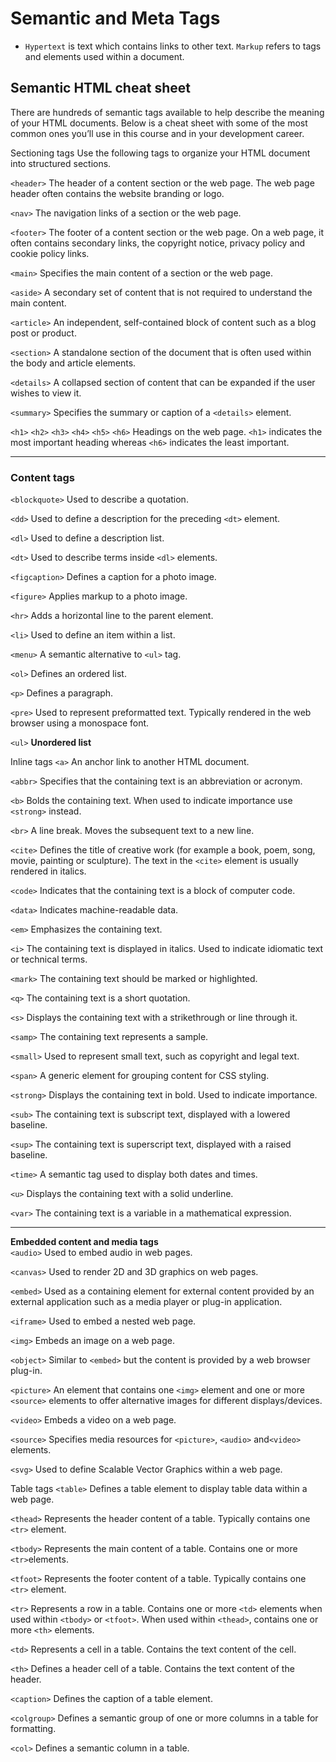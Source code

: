 # Semantic and Meta Tags

- `Hypertext` is text which contains links to other text. `Markup` refers to tags and elements used within a document.

## Semantic HTML cheat sheet

There are hundreds of semantic tags available to help describe the meaning of your HTML documents. Below is a cheat sheet with some of the most common ones you’ll use in this course and in your development career.

Sectioning tags
Use the following tags to organize your HTML document into structured sections.

`<header>`
The header of a content section or the web page. The web page header often contains the website branding or logo.

`<nav>`
The navigation links of a section or the web page.

`<footer>`
The footer of a content section or the web page. On a web page, it often contains secondary links, the copyright notice, privacy policy and cookie policy links.

`<main>`
Specifies the main content of a section or the web page.

`<aside>`
A secondary set of content that is not required to understand the main content.

`<article>`
An independent, self-contained block of content such as a blog post or product.

`<section>`
A standalone section of the document that is often used within the body and article elements.

`<details>`
A collapsed section of content that can be expanded if the user wishes to view it.

`<summary>`
Specifies the summary or caption of a `<details>` element.

`<h1>` `<h2>` `<h3>` `<h4>` `<h5>` `<h6>`
Headings on the web page. `<h1>` indicates the most important heading whereas `<h6>` indicates the least important.

---

### Content tags

`<blockquote>`
Used to describe a quotation.

`<dd>`
Used to define a description for the preceding `<dt>` element.

`<dl>`
Used to define a description list.

`<dt>`
Used to describe terms inside `<dl>` elements.

`<figcaption>`
Defines a caption for a photo image.

`<figure>`
Applies markup to a photo image.

`<hr>`
Adds a horizontal line to the parent element.

`<li>`
Used to define an item within a list.

`<menu>`
A semantic alternative to `<ul>` tag.

`<ol>`
Defines an ordered list.

`<p>`
Defines a paragraph.

`<pre>`
Used to represent preformatted text. Typically rendered in the web browser using a monospace font.

`<ul>`
**Unordered list**

Inline tags
`<a>`
An anchor link to another HTML document.

`<abbr>`
Specifies that the containing text is an abbreviation or acronym.

`<b>`
Bolds the containing text. When used to indicate importance use `<strong>` instead.

`<br>`
A line break. Moves the subsequent text to a new line.

`<cite>`
Defines the title of creative work (for example a book, poem, song, movie, painting or sculpture). The text in the `<cite>` element is usually rendered in italics.

`<code>`
Indicates that the containing text is a block of computer code.

`<data>`
Indicates machine-readable data.

`<em>`
Emphasizes the containing text.

`<i>`
The containing text is displayed in italics. Used to indicate idiomatic text or technical terms.

`<mark>`
The containing text should be marked or highlighted.

`<q>`
The containing text is a short quotation.

`<s>`
Displays the containing text with a strikethrough or line through it.

`<samp>`
The containing text represents a sample.

`<small>`
Used to represent small text, such as copyright and legal text.

`<span>`
A generic element for grouping content for CSS styling.

`<strong>`
Displays the containing text in bold. Used to indicate importance.

`<sub>`
The containing text is subscript text, displayed with a lowered baseline.

`<sup>`
The containing text is superscript text, displayed with a raised baseline.

`<time>`
A semantic tag used to display both dates and times.

`<u>`
Displays the containing text with a solid underline.

`<var>`
The containing text is a variable in a mathematical expression.

---

**Embedded content and media tags**  
`<audio>`
Used to embed audio in web pages.

`<canvas>`
Used to render 2D and 3D graphics on web pages.

`<embed>`
Used as a containing element for external content provided by an external application such as a media player or plug-in application.

`<iframe>`
Used to embed a nested web page.

`<img>`
Embeds an image on a web page.

`<object>`
Similar to `<embed>` but the content is provided by a web browser plug-in.

`<picture>`
An element that contains one `<img>` element and one or more `<source>` elements to offer alternative images for different displays/devices.

`<video>`
Embeds a video on a web page.

`<source>`
Specifies media resources for `<picture>`, `<audio>` and`<video>` elements.

`<svg>`
Used to define Scalable Vector Graphics within a web page.

Table tags
`<table>`
Defines a table element to display table data within a web page.

`<thead>`
Represents the header content of a table. Typically contains one `<tr>` element.

`<tbody>`
Represents the main content of a table. Contains one or more `<tr>`elements.

`<tfoot>`
Represents the footer content of a table. Typically contains one `<tr>` element.

`<tr>`
Represents a row in a table. Contains one or more `<td>` elements when used within `<tbody>` or `<tfoot>`. When used within `<thead>`, contains one or more `<th>` elements.

`<td>`
Represents a cell in a table. Contains the text content of the cell.

`<th>`
Defines a header cell of a table. Contains the text content of the header.

`<caption>`
Defines the caption of a table element.

`<colgroup>`
Defines a semantic group of one or more columns in a table for formatting.

`<col>`
Defines a semantic column in a table.
